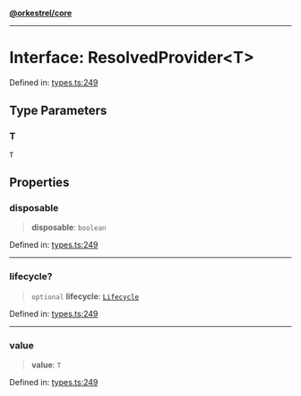 [**@orkestrel/core**](../index.md)

***

# Interface: ResolvedProvider\<T\>

Defined in: [types.ts:249](https://github.com/orkestrel/core/blob/ccb170966790f428093f11a71a5646a6e842dbf9/src/types.ts#L249)

## Type Parameters

### T

`T`

## Properties

### disposable

> **disposable**: `boolean`

Defined in: [types.ts:249](https://github.com/orkestrel/core/blob/ccb170966790f428093f11a71a5646a6e842dbf9/src/types.ts#L249)

***

### lifecycle?

> `optional` **lifecycle**: [`Lifecycle`](../classes/Lifecycle.md)

Defined in: [types.ts:249](https://github.com/orkestrel/core/blob/ccb170966790f428093f11a71a5646a6e842dbf9/src/types.ts#L249)

***

### value

> **value**: `T`

Defined in: [types.ts:249](https://github.com/orkestrel/core/blob/ccb170966790f428093f11a71a5646a6e842dbf9/src/types.ts#L249)
